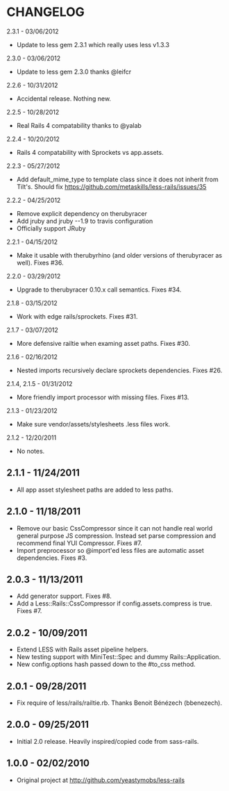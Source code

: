 CHANGELOG
=========

2.3.1 - 03/06/2012

* Update to less gem 2.3.1 which really uses less v1.3.3


2.3.0 - 03/06/2012

* Update to less gem 2.3.0 thanks @leifcr


2.2.6 - 10/31/2012

* Accidental release. Nothing new.


2.2.5 - 10/28/2012

* Real Rails 4 compatability thanks to @yalab


2.2.4 - 10/20/2012

* Rails 4 compatability with Sprockets vs app.assets.


2.2.3 - 05/27/2012

* Add default_mime_type to template class since it does not inherit from Tilt's.
  Should fix https://github.com/metaskills/less-rails/issues/35


2.2.2 - 04/25/2012

* Remove explicit dependency on therubyracer
* Add jruby and jruby --1.9 to travis configuration
* Officially support JRuby


2.2.1 - 04/15/2012

* Make it usable with therubyrhino (and older versions of therubyracer as well). Fixes #36.


2.2.0 - 03/29/2012

* Upgrade to therubyracer 0.10.x call semantics. Fixes #34.


2.1.8 - 03/15/2012

* Work with edge rails/sprockets. Fixes #31.


2.1.7 - 03/07/2012

* More defensive railtie when examing asset paths. Fixes #30.


2.1.6 - 02/16/2012

* Nested imports recursively declare sprockets dependencies. Fixes #26.


2.1.4, 2.1.5 - 01/31/2012

* More friendly import processor with missing files. Fixes #13.


2.1.3 - 01/23/2012

* Make sure vendor/assets/stylesheets .less files work.


2.1.2 - 12/20/2011

* No notes.


2.1.1 - 11/24/2011
------------------

* All app asset stylesheet paths are added to less paths.


2.1.0 - 11/18/2011
------------------
* Remove our basic CssCompressor since it can not handle real world general purpose JS
  compression. Instead set parse compression and recommend final YUI Compressor. Fixes #7.
* Import preprocessor so @import'ed less files are automatic asset dependencies. Fixes #3.


2.0.3 - 11/13/2011
------------------
* Add generator support. Fixes #8.
* Add a Less::Rails::CssCompressor if config.assets.compress is true. Fixes #7.


2.0.2 - 10/09/2011
------------------
* Extend LESS with Rails asset pipeline helpers.
* New testing support with MiniTest::Spec and dummy Rails::Application.
* New config.options hash passed down to the #to_css method.


2.0.1 - 09/28/2011
------------------

* Fix require of less/rails/railtie.rb. Thanks Benoit Bénézech (bbenezech).


2.0.0 - 09/25/2011
------------------

* Initial 2.0 release. Heavily inspired/copied code from sass-rails.


1.0.0 - 02/02/2010
------------------

* Original project at http://github.com/yeastymobs/less-rails
